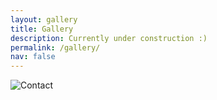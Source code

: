 ```yaml
---
layout: gallery
title: Gallery
description: Currently under construction :)
permalink: /gallery/
nav: false
---
```


<img src='contact_cropped.jpg'
     alt="Contact" 
     class="img-fluid w-100">

     
